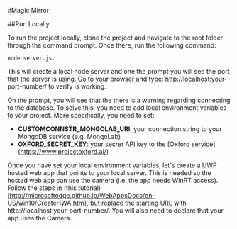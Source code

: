 #Magic Mirror

##Run Locally

To run the project locally, clone the project and navigate to the root folder through the command prompt. Once there, run the following command: 
```
node server.js. 
```
This will create a local node server and one the prompt you will see the port that the server is using. Go to your browser and type: http://localhost:your-port-number/ to verify is working.

On the prompt, you will see that the there is a warning regarding connecting to the database. To solve this, you need to add local environment variables to your project. More specifically, you need to set:
- **CUSTOMCONNSTR_MONGOLAB_URI**: your connection string to your MongoDB service (e.g. MongoLab)
- **OXFORD_SECRET_KEY**: your secret API key to the [Oxford service] (https://www.projectoxford.ai/)

Once you have set your local environment variables, let's create a UWP hosted web app that points to your local server. This is needed so the hosted web app can use the camera (i.e. the app needs WinRT access). 
Follow the steps in (this tutorial) [http://microsoftedge.github.io/WebAppsDocs/en-US/win10/CreateHWA.htm}, but replace the starting URL with http://localhost:your-port-number/. You will also need to declare that your app uses the Camera.
